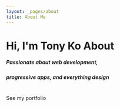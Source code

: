 ```yaml
---
layout: _pages/about
title: About Me
---
```

# Hi, I'm Tony Ko About

##### Passionate about web development,

##### progressive apps, and everything design
<br>
<a class="b-button b-is-white">See my portfolio</a>
